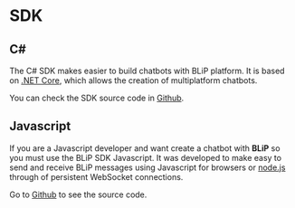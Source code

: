 # SDK

## C\# 

The C# SDK makes easier to build chatbots with BLiP platform. It is based on [.NET Core](https://dot.net/core), which allows the creation of multiplatform chatbots.

You can check the SDK source code in [Github](https://github.com/takenet/blip-sdk-csharp/).

## Javascript

If you are a Javascript developer and want create a chatbot with **BLiP** so you must use the BLiP SDK Javascript. It was developed to make easy to send and receive BLiP messages using Javascript for browsers or [node.js](https://nodejs.org/) through of persistent WebSocket connections.

Go to [Github](https://github.com/takenet/messaginghub-client-js) to see the source code.

